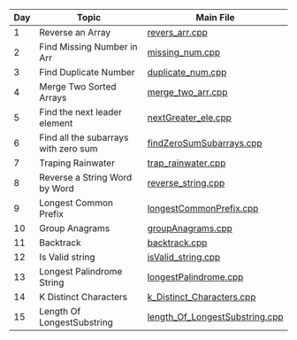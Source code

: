 | Day | Topic            | Main File                                                                 |
|-----|------------------|---------------------------------------------------------------------------|
| 1 | Reverse an Array | [revers_arr.cpp](./Day%201/revers_arr.cpp) |
| 2 | Find Missing Number in Arr | [missing_num.cpp](Day%202/missing_num.cpp) |
| 3 | Find Duplicate Number | [duplicate_num.cpp](Day%203/duplicate_num.cpp) |
| 4 | Merge Two Sorted Arrays| [merge_two_arr.cpp](Day%204/merge_two_arr.cpp) |
| 5 |Find the next leader element| [nextGreater_ele.cpp](Day%205/nextGreater_ele.cpp)|
| 6 |Find all the subarrays with zero sum | [findZeroSumSubarrays.cpp](Day%206/findZeroSumSubarrays.cpp)|
| 7 |Traping Rainwater | [trap_rainwater.cpp](Day%207/trap_rainwater.cpp)|
| 8 |Reverse a String Word by Word | [reverse_string.cpp](Day%208/reverse_string.cpp)|
| 9 | Longest Common Prefix | [longestCommonPrefix.cpp](Day%209/longestCommonPrefix.cpp)|
| 10|Group Anagrams | [groupAnagrams.cpp](Day%210/groupAnagrams.cpp)|
| 11|Backtrack| [backtrack.cpp](Day%211/backtrack.cpp)|
| 12|Is Valid string|[isValid_string.cpp](Day%212/isValid_string.cpp)|
| 13| Longest Palindrome String|[longestPalindrome.cpp](Day%213/longestPalindrome.cpp)|
| 14|K Distinct Characters|[k_Distinct_Characters.cpp](Day%214/k_Distinct_Characters.cpp)|
| 15|Length Of LongestSubstring | [length_Of_LongestSubstring.cpp](Day%215/length_Of_LongestSubstring.cpp)
